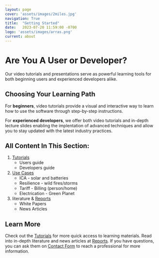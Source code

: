 ```yaml
---
layout: page
cover: 'assets/images/2miles.jpg'
navigation: True
title:  "Getting Started"
date:   2023-07-20 11:59:00 -0700
logo: 'assets/images/arras.png'
current: about
---
```

# Are You A User or Developer?
Our video tutorials and presentations serve as powerful learning tools for both beginning users and experienced developers alike.

## Choosing Your Learning Path
For **beginners**, video tutorials provide a visual and interactive way to learn how to use the software through step-by-step instructions.

For **experienced developers**, we offer both video tutorials and in-depth lecture slides enabling the implentation of advanced techniques and allow you to stay updated with the latest industry practices.

## All Content In This Section:
1. [Tutorials][Tutorials]
    - Users guide
    - Developers guide
2. [Use Cases][Use Cases]
    - ICA - solar and batteries
    - Resilience - wild fires/storms
    - Tariff - Billing (person/home)
    - Electrication - Green Planet
3. literature & [Reports][Reports] 
    - White Papers
    - News Articles

## Learn More
Check out the [Tutorials][Tutorials] for more quick access to learning materials. Read into in-depth literature and news articles at [Reports][Reports]. If you have questions, you can ask them on [Contact Form][Contact Form] to reach a professional for more information.

[Tutorials]:   https://github.com/arras-energy
[Reports]:   https://github.com/arras-energy
[Contact Form]:   https://github.com/arras-energy
[Use Cases]:   https://github.com/arras-energy